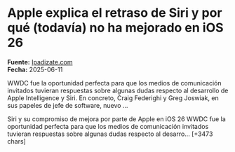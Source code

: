 # Apple explica el retraso de Siri y por qué (todavía) no ha mejorado en iOS 26

**Fuente:** [Ipadizate.com](https://ipadizate.com/ios/apple-explica-el-retraso-de-siri-y-por-que-todavia-no-ha-mejorado-en-ios-26)  
**Fecha:** 2025-06-11

WWDC fue la oportunidad perfecta para que los medios de comunicación invitados tuvieran respuestas sobre algunas dudas respecto al desarrollo de Apple Intelligence y Siri. En concreto, Craig Federighi y Greg Joswiak, en sus papeles de jefe de software, nuevo …

Siri y su compromiso de mejora por parte de Apple en iOS 26
WWDC fue la oportunidad perfecta para que los medios de comunicación invitados tuvieran respuestas sobre algunas dudas respecto al desarro… [+3473 chars]
